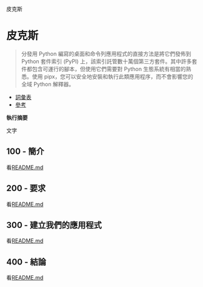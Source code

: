 皮克斯

# 皮克斯

> 分發用 Python 編寫的桌面和命令列應用程式的直接方法是將它們發佈到 Python 套件索引 (PyPI) 上，該索引託管數十萬個第三方套件。其中許多套件都包含可運行的腳本，但使用它們需要對 Python 生態系統有相當的熟悉。使用 pipx，您可以安全地安裝和執行此類應用程序，而不會影響您的全域 Python 解釋器。

-   [詞彙表](./GLOSSARY.md)
-   [參考](./REFERENCES.md)

**執行摘要**

文字

## 100 - 簡介

看[README.md](./100/README.md)

## 200 - 要求

看[README.md](./200/README.md)

## 300 - 建立我們的應用程式

看[README.md](./300/README.md)

## 400 - 結論

看[README.md](./400/README.md)
